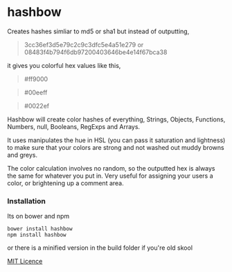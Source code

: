 hashbow
=======

Creates hashes simliar to md5 or sha1 but instead of outputting,  

> 3cc36ef3d5e79c2c9c3dfc5e4a51e279
or
> 08483f4b794f6db97200403646be4e14f67bca38

it gives you colorful hex values like this,

<blockquote>#ff9000</blockquote>
<blockquote>#00eeff</blockquote>
<blockquote>#0022ef</blockquote>

Hashbow will create color hashes of everything, Strings, Objects, Functions, Numbers, null, Booleans, RegExps and Arrays.

It uses manipulates the hue in HSL (you can pass it saturation and lightness) to make sure that your colors are strong and not washed out muddy browns and greys.

The color calculation involves no random, so the outputted hex is always the same for whatever you put in. Very useful for assigning your users a color, or brightening up a comment area.

### Installation
Its on bower and npm

`bower install hashbow`  
`npm install hashbow`

or there is a minified version in the build folder if you're old skool

[MIT Licence](http://opensource.org/licenses/MIT)
